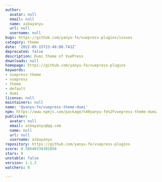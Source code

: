 ```yaml
---
author:
  avatar: null
  email: null
  name: aibayanyu
  url: null
  username: null
bugs: https://github.com/yanyu-fe/vuepress-plugins/issues
category: theme
date: '2022-05-15T23:48:08.741Z'
deprecated: false
description: Dumi theme of VuePress
downloads: null
homepage: https://github.com/yanyu-fe/vuepress-plugins
keywords:
- vuepress-theme
- vuepress
- theme
- default
- dumi
license: null
maintainers: null
name: '@yanyu-fe/vuepress-theme-dumi'
npm: https://www.npmjs.com/package/%40yanyu-fe%2Fvuepress-theme-dumi
publisher:
  avatar: null
  email: aibayanyu@qq.com
  name: null
  url: null
  username: aibayanyu
repository: https://github.com/yanyu-fe/vuepress-plugins
score: 0.58640339301858
stars: 0
unstable: false
version: 1.1.2
watchers: 0

---
```


